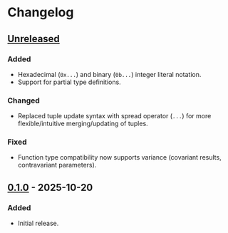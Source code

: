 # Changelog

## [Unreleased]

### Added

- Hexadecimal (`0x...`) and binary (`0b...`) integer literal notation.
- Support for partial type definitions.

### Changed

- Replaced tuple update syntax with spread operator (`...`) for more flexible/intuitive merging/updating of tuples.

### Fixed

- Function type compatibility now supports variance (covariant results, contravariant parameters).

## [0.1.0] - 2025-10-20

### Added

- Initial release.

[unreleased]: https://github.com/quiverlang/quiver/compare/v0.1.0...HEAD
[0.1.0]: https://github.com/quiverlang/quiver/releases/tag/v0.1.0
